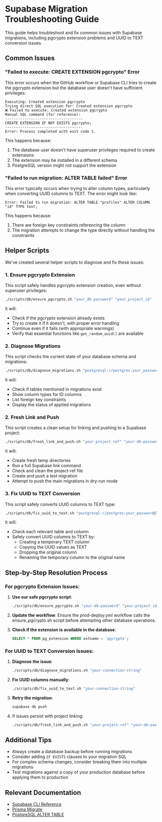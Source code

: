 # Supabase Migration Troubleshooting Guide

This guide helps troubleshoot and fix common issues with Supabase migrations, including pgcrypto extension problems and UUID to TEXT conversion issues.

## Common Issues

### "Failed to execute: CREATE EXTENSION pgcrypto" Error

This error occurs when the GitHub workflow or Supabase CLI tries to create the pgcrypto extension but the database user doesn't have sufficient privileges:

```
Executing: Created extension pgcrypto
Trying direct SQL execution for: Created extension pgcrypto
❌ Failed to execute: Created extension pgcrypto
Manual SQL command (for reference):
------------------------------------
CREATE EXTENSION IF NOT EXISTS pgcrypto;
------------------------------------
Error: Process completed with exit code 1.
```

This happens because:

1. The database user doesn't have superuser privileges required to create extensions
2. The extension may be installed in a different schema
3. PostgreSQL version might not support the extension

### "Failed to run migration: ALTER TABLE failed" Error

This error typically occurs when trying to alter column types, particularly when converting UUID columns to TEXT. The error might look like:

```
Error: Failed to run migration: ALTER TABLE "profiles" ALTER COLUMN "id" TYPE text;
```

This happens because:

1. There are foreign key constraints referencing the column
2. The migration attempts to change the type directly without handling the constraints

## Helper Scripts

We've created several helper scripts to diagnose and fix these issues:

### 1. Ensure pgcrypto Extension

This script safely handles pgcrypto extension creation, even without superuser privileges:

```bash
./scripts/db/ensure_pgcrypto.sh "your_db_password" "your_project_id"
```

It will:

- Check if the pgcrypto extension already exists
- Try to create it if it doesn't, with proper error handling
- Continue even if it fails (with appropriate warnings)
- Verify that essential functions like `gen_random_uuid()` are available

### 2. Diagnose Migrations

This script checks the current state of your database schema and migrations:

```bash
./scripts/db/diagnose_migrations.sh "postgresql://postgres:your_password@localhost:54322/postgres"
```

It will:

- Check if tables mentioned in migrations exist
- Show column types for ID columns
- List foreign key constraints
- Display the status of applied migrations

### 2. Fresh Link and Push

This script creates a clean setup for linking and pushing to a Supabase project:

```bash
./scripts/db/fresh_link_and_push.sh "your-project-ref" "your-db-password"
```

It will:

- Create fresh temp directories
- Run a full Supabase link command
- Check and clean the project-ref file
- Create and push a test migration
- Attempt to push the main migrations in dry-run mode

### 3. Fix UUID to TEXT Conversion

This script safely converts UUID columns to TEXT type:

```bash
./scripts/db/fix_uuid_to_text.sh "postgresql://postgres:your_password@localhost:54322/postgres"
```

It will:

- Check each relevant table and column
- Safely convert UUID columns to TEXT by:
  - Creating a temporary TEXT column
  - Copying the UUID values as TEXT
  - Dropping the original column
  - Renaming the temporary column to the original name

## Step-by-Step Resolution Process

### For pgcrypto Extension Issues:

1. **Use our safe pgcrypto script**:

   ```bash
   ./scripts/db/ensure_pgcrypto.sh "your-db-password" "your-project-id"
   ```

2. **Update the workflow**:
   Ensure the prod-deploy.yml workflow calls the ensure_pgcrypto.sh script before attempting other database operations.

3. **Check if the extension is available in the database**:
   ```sql
   SELECT * FROM pg_extension WHERE extname = 'pgcrypto';
   ```

### For UUID to TEXT Conversion Issues:

1. **Diagnose the issue**:

   ```bash
   ./scripts/db/diagnose_migrations.sh "your-connection-string"
   ```

2. **Fix UUID columns manually**:

   ```bash
   ./scripts/db/fix_uuid_to_text.sh "your-connection-string"
   ```

3. **Retry the migration**:

   ```bash
   supabase db push
   ```

4. If issues persist with project linking:
   ```bash
   ./scripts/db/fresh_link_and_push.sh "your-project-ref" "your-db-password"
   ```

## Additional Tips

- Always create a database backup before running migrations
- Consider adding `IF EXISTS` clauses to your migration SQL
- For complex schema changes, consider breaking them into multiple migrations
- Test migrations against a copy of your production database before applying them to production

## Relevant Documentation

- [Supabase CLI Reference](https://supabase.com/docs/reference/cli/usage)
- [Prisma Migrate](https://www.prisma.io/docs/concepts/components/prisma-migrate)
- [PostgreSQL ALTER TABLE](https://www.postgresql.org/docs/current/sql-altertable.html)
